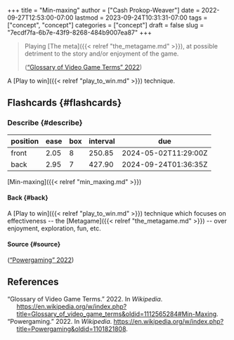 +++
title = "Min-maxing"
author = ["Cash Prokop-Weaver"]
date = 2022-09-27T12:53:00-07:00
lastmod = 2023-09-24T10:31:31-07:00
tags = ["concept", "concept"]
categories = ["concept"]
draft = false
slug = "7ecdf7fa-6b7e-43f9-8268-484b9007ea87"
+++

> Playing [The meta]({{< relref "the_metagame.md" >}}), at possible detriment to the story and/or enjoyment of the game.
>
> (<a href="#citeproc_bib_item_1">“Glossary of Video Game Terms” 2022</a>)

A [Play to win]({{< relref "play_to_win.md" >}}) technique.


## Flashcards {#flashcards}


### Describe {#describe}

| position | ease | box | interval | due                  |
|----------|------|-----|----------|----------------------|
| front    | 2.05 | 8   | 250.85   | 2024-05-02T11:29:00Z |
| back     | 2.95 | 7   | 427.90   | 2024-09-24T01:36:35Z |

[Min-maxing]({{< relref "min_maxing.md" >}})


#### Back {#back}

A [Play to win]({{< relref "play_to_win.md" >}}) technique which focuses on effectiveness -- the [Metagame]({{< relref "the_metagame.md" >}}) -- over enjoyment, exploration, fun, etc.


#### Source {#source}

(<a href="#citeproc_bib_item_2">“Powergaming” 2022</a>)

## References

<style>.csl-entry{text-indent: -1.5em; margin-left: 1.5em;}</style><div class="csl-bib-body">
  <div class="csl-entry"><a id="citeproc_bib_item_1"></a>“Glossary of Video Game Terms.” 2022. In <i>Wikipedia</i>. <a href="https://en.wikipedia.org/w/index.php?title=Glossary_of_video_game_terms&oldid=1112565284#Min-Maxing">https://en.wikipedia.org/w/index.php?title=Glossary_of_video_game_terms&#38;oldid=1112565284#Min-Maxing</a>.</div>
  <div class="csl-entry"><a id="citeproc_bib_item_2"></a>“Powergaming.” 2022. In <i>Wikipedia</i>. <a href="https://en.wikipedia.org/w/index.php?title=Powergaming&oldid=1101821808">https://en.wikipedia.org/w/index.php?title=Powergaming&#38;oldid=1101821808</a>.</div>
</div>

